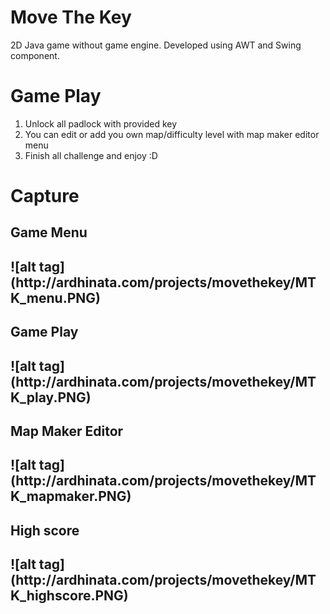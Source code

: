 Move The Key
==========================

2D Java game without game engine. Developed using AWT and Swing component.

<H1> Game Play </H1>

1. Unlock all padlock with provided key
2. You can edit or add you own map/difficulty level with map maker editor menu
3. Finish all challenge and enjoy :D

<H1> Capture </H1>

<h2>Game Menu<h2> 
![alt tag](http://ardhinata.com/projects/movethekey/MTK_menu.PNG)

<h2>Game Play<h2> 
![alt tag](http://ardhinata.com/projects/movethekey/MTK_play.PNG)

<h2>Map Maker Editor<h2> 
![alt tag](http://ardhinata.com/projects/movethekey/MTK_mapmaker.PNG)

<h2>High score<h2> 
![alt tag](http://ardhinata.com/projects/movethekey/MTK_highscore.PNG)
